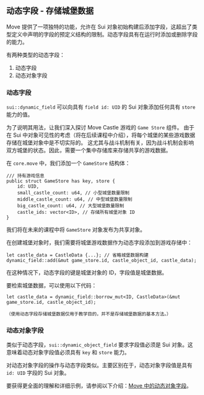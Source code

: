 ## 动态字段 - 存储城堡数据

Move 提供了一项独特的功能，允许在 Sui 对象初始构建后添加字段，这超出了类型定义中声明的字段的预定义结构的限制。动态字段具有在运行时添加或删除字段的能力。

有两种类型的动态字段：

1. 动态字段
2. 动态对象字段

### 动态字段
`sui::dynamic_field` 可以向具有 `field id: UID` 的 Sui 对象添加任何具有 `store` 能力的值。

为了说明其用法，让我们深入探讨 Move Castle 游戏的 `Game Store` 组件。
由于在 Sui 中对象可见性的考虑（将在后续课程中介绍），将每个城堡的某些游戏数据存储在城堡对象中是不切实际的。
这尤其与战斗机制有关，因为战斗机制会影响双方城堡的状态。因此，需要一个集中存储库来存储共享的游戏数据。

在 `core.move` 中，我们添加一个 `GameStore` 结构体：

```move
/// 持有游戏信息
public struct GameStore has key, store {
    id: UID,
    small_castle_count: u64, // 小型城堡数量限制
    middle_castle_count: u64, // 中型城堡数量限制
    big_castle_count: u64, // 大型城堡数量限制
    castle_ids: vector<ID>, // 存储所有城堡对象 ID
}
```

我们将在未来的课程中将 `GameStore` 对象发布为共享对象。

在创建城堡对象时，我们需要将城堡游戏数据作为动态字段添加到游戏存储中：

```move
let castle_data = CastleData {...}; // 省略城堡数据构建
dynamic_field::add(&mut game_store.id, castle_object_id, castle_data);
```

在这种情况下，动态字段的键是城堡对象的 ID，字段值是城堡数据。

要检索城堡数据，可以使用以下代码：

```move
let castle_data = dynamic_field::borrow_mut<ID, CastleData>(&mut game_store.id, castle_object_id);
```

    （使用动态字段存储城堡数据仅用于教学目的，并不是存储城堡数据的基本方法。）

### 动态对象字段
类似于动态字段，`sui::dynamic_object_field` 要求字段值必须是 Sui 对象。这意味着动态对象字段值必须具有 `key` 和 `store` 能力。

对动态对象字段的操作与动态字段类似。主要区别在于，动态对象字段值是具有 `id: UID` 字段的 Sui 对象。

要获得更全面的理解和详细示例，请参阅以下介绍：[Move 中的动态对象字段](https://docs.sui.io/concepts/sui-move-concepts/dynamic-object-fields)。